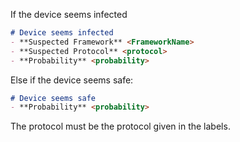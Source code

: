 If the device seems infected
```md
# Device seems infected
- **Suspected Framework** <FrameworkName>
- **Suspected Protocol** <protocol>
- **Probability** <probability>
```


Else if the device seems safe:
```md
# Device seems safe
- **Probability** <probability>
```

The protocol must be the protocol given in the labels.